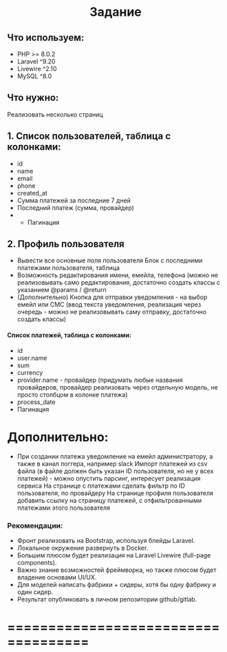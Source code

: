 <h1 align="center">Задание</h1>

## Что используем:

- PHP >= 8.0.2
- Laravel ^9.20
- Livewire ^2.10
- MySQL ^8.0

## Что нужно:

Реализовать несколько страниц

## 1. Список пользователей, таблица с колонками:
- id
- name
- email
- phone
- created_at
- Сумма платежей за последние 7 дней
- Последний платеж (сумма, провайдер)
- + Пагинация

## 2. Профиль пользователя
+ Вывести все основные поля пользователя
  Блок с последними платежами пользователя, таблица
+ Возможность редактирования имени, емейла, телефона (можно не реализовывать само редактирования, достаточно создать классы с указанием @params / @return
+ (Дополнительно) Кнопка для отправки уведомления - на выбор емейл или СМС (ввод текста уведомления, реализация через очередь - можно не реализовывать саму отправку, достаточно создать классы)
#### Список платежей, таблица с колонками:
+ id
+ user.name
+ sum
+ currency
+ provider.name - провайдер (придумать любые названия провайдеров, провайдер реализовать через отдельную модель, не просто столбцом в колонке платежа)
+ process_date
+ Пагинация


# Дополнительно:

+ При создании платежа уведомление на емейл администратору, а также в канал логгера, например slack
  Импорт платежей из csv файла (в файле должен быть указан ID пользователя, но не у всех платежей) - можно опустить парсинг, интересует реализация сервиса
  На странице с платежами сделать фильтр по ID пользователя, по провайдеру
  На странице профиля пользователя добавить ссылку на страницу платежей, с отфильтрованными платежами этого пользователя

### Рекомендации:

+ Фронт реализовать на Bootstrap, используя блейды Laravel.
+ Локальное окружение развернуть в Docker.
+ Большим плюсом будет реализация на Laravel Livewire (full-page components).
+ Важно знание возможностей фреймворка, но также плюсом будет владение основами UI/UX.
+ Для моделей написать фабрики + сидеры, хотя бы одну фабрику и один сидер.
+ Результат опубликовать в личном репозитории github/gitlab.

====================================
====================================


